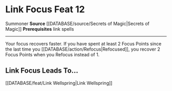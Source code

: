 ﻿---
feat: Link Focus
id: '2930'
leads_to: '[[DATABASE/feat/Link Wellspring|Link Wellspring]]'
level: '12'
name: Link Focus
prerequisite: link spells
rarity: Common
source: '[[DATABASE/source/Secrets of Magic|Secrets of Magic]]'
trait:
- '[[DATABASE/trait/Summoner|Summoner]]'
type: Feat

---
# Link Focus <span class="item-type">Feat 12</span>

<span class="item-trait">Summoner</span>
**Source** [[DATABASE/source/Secrets of Magic|Secrets of Magic]] 
**Prerequisites** link spells

---
Your focus recovers faster. If you have spent at least 2 Focus Points since the last time you [[DATABASE/action/Refocus|Refocused]], you recover 2 Focus Points when you Refocus instead of 1.

## Link Focus Leads To...

[[DATABASE/feat/Link Wellspring|Link Wellspring]]